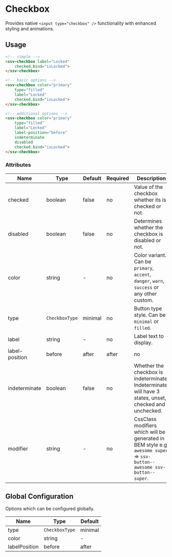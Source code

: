 # Checkbox
Provides native `<input type="checkbox" />` functionality with enhanced styling and animations.

## Usage

```html
<!-- simple -->
<ssv-checkbox label="Locked"
    checked.bind="isLocked">
</ssv-checkbox>

<!-- basic options -->
<ssv-checkbox color="primary"
    type="filled"
    label="Locked"
    checked.bind="isLocked">
</ssv-checkbox>

<!-- additional options -->
<ssv-checkbox color="primary"
    type="filled"
    label="Locked"
    label-position="before"
    indeterminate
    disabled
    checked.bind="isLocked">
</ssv-checkbox>
```

### Attributes

| Name           | Type           | Default | Required | Description                                                                                                              |
|----------------|----------------|---------|----------|--------------------------------------------------------------------------------------------------------------------------|
| checked        | boolean        | false   | no       | Value of the checkbox whether its is checked or not.                                                                     |
| disabled       | boolean        | false   | no       | Determines whether the checkbox is disabled or not.                                                                      |
| color          | string         | -       | no       | Color variant. Can be `primary`, `accent`, `danger`, `warn`, `success` or any other custom.                              |
| type           | `CheckboxType` | minimal | no       | Button type style. Can be `minimal` or `filled`.                                                                         |
| label          | string         | -       | no       | Label text to display.                                                                                                   |
| label-position | before | after | after   | no       | Whether the label should appear after or before the checkbox.                                                            |
| indeterminate  | boolean        | false   | no       | Whether the checkbox is indeterminate. Indeterminate will have 3 states, unset, checked and unchecked.                   |
| modifier       | string         | -       | no       | CssClass modifiers which will be generated in BEM style e.g. `awesome super` => `ssv-button--awesome ssv-button--super`. |

## Global Configuration
Options which can be configured globally.

| Name          | Type           | Default |
|---------------|----------------|---------|
| type          | `CheckboxType` | minimal |
| color         | string         | -       |
| labelPosition | before | after | after   |